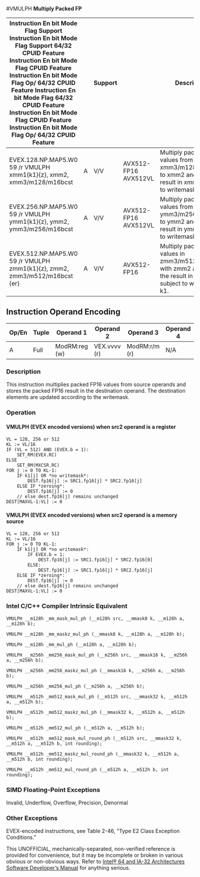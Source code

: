 #VMULPH
**Multiply Packed FP**

| Instruction En bit Mode Flag Support Instruction En bit Mode Flag Support 64/32 CPUID Feature Instruction En bit Mode Flag CPUID Feature Instruction En bit Mode Flag Op/ 64/32 CPUID Feature Instruction En bit Mode Flag 64/32 CPUID Feature Instruction En bit Mode Flag CPUID Feature Instruction En bit Mode Flag Op/ 64/32 CPUID Feature |     | Support |                      | Description                                                                                                      |
| ---------------------------------------------------------------------------------------------------------------------------------------------------------------------------------------------------------------------------------------------------------------------------------------------------------------------------------------------- | --- | ------- | -------------------- | ---------------------------------------------------------------------------------------------------------------- |
| EVEX.128.NP.MAP5.W0 59 /r VMULPH xmm1{k1}{z}, xmm2, xmm3/m128/m16bcst                                                                                                                                                                                                                                                                          | A   | V/V     | AVX512-FP16 AVX512VL | Multiply packed FP16 values from xmm3/m128/m16bcst to xmm2 and store the result in xmm1 subject to writemask k1. |
| EVEX.256.NP.MAP5.W0 59 /r VMULPH ymm1{k1}{z}, ymm2, ymm3/m256/m16bcst                                                                                                                                                                                                                                                                          | A   | V/V     | AVX512-FP16 AVX512VL | Multiply packed FP16 values from ymm3/m256/m16bcst to ymm2 and store the result in ymm1 subject to writemask k1. |
| EVEX.512.NP.MAP5.W0 59 /r VMULPH zmm1{k1}{z}, zmm2, zmm3/m512/m16bcst {er}                                                                                                                                                                                                                                                                     | A   | V/V     | AVX512-FP16          | Multiply packed FP16 values in zmm3/m512/m16bcst with zmm2 and store the result in zmm1 subject to writemask k1. |

## Instruction Operand Encoding

| Op/En | Tuple | Operand 1     | Operand 2    | Operand 3     | Operand 4 |
| ----- | ----- | ------------- | ------------ | ------------- | --------- |
| A     | Full  | ModRM:reg (w) | VEX.vvvv (r) | ModRM:r/m (r) | N/A       |

### Description

This instruction multiplies packed FP16 values from source operands and stores the packed FP16 result in the destination operand. The destination elements are updated according to the writemask.

### Operation

#### VMULPH (EVEX encoded versions) when src2 operand is a register

```
VL = 128, 256 or 512
KL := VL/16
IF (VL = 512) AND (EVEX.b = 1):
    SET_RM(EVEX.RC)
ELSE
    SET_RM(MXCSR.RC)
FOR j := 0 TO KL-1:
    IF k1[j] OR *no writemask*:
        DEST.fp16[j] := SRC1.fp16[j] * SRC2.fp16[j]
    ELSE IF *zeroing*:
        DEST.fp16[j] := 0
    // else dest.fp16[j] remains unchanged
DEST[MAXVL-1:VL] := 0

```

#### VMULPH (EVEX encoded versions) when src2 operand is a memory source

```
VL = 128, 256 or 512
KL := VL/16
FOR j := 0 TO KL-1:
    IF k1[j] OR *no writemask*:
        IF EVEX.b = 1:
            DEST.fp16[j] := SRC1.fp16[j] * SRC2.fp16[0]
        ELSE:
            DEST.fp16[j] := SRC1.fp16[j] * SRC2.fp16[j]
    ELSE IF *zeroing*:
        DEST.fp16[j] := 0
    // else dest.fp16[j] remains unchanged
DEST[MAXVL-1:VL] := 0

```

### Intel C/C++ Compiler Intrinsic Equivalent

```
VMULPH __m128h _mm_mask_mul_ph (__m128h src, __mmask8 k, __m128h a, __m128h b);

```

```
VMULPH __m128h _mm_maskz_mul_ph (__mmask8 k, __m128h a, __m128h b);

```

```
VMULPH __m128h _mm_mul_ph (__m128h a, __m128h b);

```

```
VMULPH __m256h _mm256_mask_mul_ph (__m256h src, __mmask16 k, __m256h a, __m256h b);

```

```
VMULPH __m256h _mm256_maskz_mul_ph (__mmask16 k, __m256h a, __m256h b);

```

```
VMULPH __m256h _mm256_mul_ph (__m256h a, __m256h b);

```

```
VMULPH __m512h _mm512_mask_mul_ph (__m512h src, __mmask32 k, __m512h a, __m512h b);

```

```
VMULPH __m512h _mm512_maskz_mul_ph (__mmask32 k, __m512h a, __m512h b);

```

```
VMULPH __m512h _mm512_mul_ph (__m512h a, __m512h b);

```

```
VMULPH __m512h _mm512_mask_mul_round_ph (__m512h src, __mmask32 k, __m512h a, __m512h b, int rounding);

```

```
VMULPH __m512h _mm512_maskz_mul_round_ph (__mmask32 k, __m512h a, __m512h b, int rounding);

```

```
VMULPH __m512h _mm512_mul_round_ph (__m512h a, __m512h b, int rounding);

```

### SIMD Floating-Point Exceptions

Invalid, Underflow, Overflow, Precision, Denormal

### Other Exceptions

EVEX-encoded instructions, see Table 2-46, “Type E2 Class Exception Conditions.”

This UNOFFICIAL, mechanically-separated, non-verified reference is provided for convenience, but it may be
incomplete or broken in various obvious or non-obvious
ways. Refer to [Intel® 64 and IA-32 Architectures Software Developer’s Manual](https://software.intel.com/en-us/download/intel-64-and-ia-32-architectures-sdm-combined-volumes-1-2a-2b-2c-2d-3a-3b-3c-3d-and-4) for anything serious.
